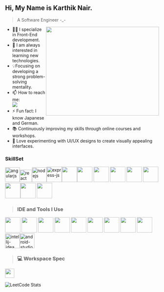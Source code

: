 ## Hi, My Name is Karthik Nair.
> A Software Engineer -_-

<img align="right" width="370" height="290" src="https://media.giphy.com/media/v1.Y2lkPTc5MGI3NjExcG9xOXVpeHo5Zmx4c2U5M2twcjUzdzk3YXhuMXF0OGl2aG5qZTVvdiZlcD12MV9pbnRlcm5hbF9naWZfYnlfaWQmY3Q9Zw/Q2EDpLIVSqTG8/giphy.gif">

- 👨‍💻 I specialize in Front-End development.
- 🌱 I am always interested in learning new technologies.
- 💡Focusing on developing a strong problem-solving mentality.
- 📫 How to reach me:
  <br />[<img src="https://img.shields.io/badge/LinkedIn-0077B5?style=for-the-badge&logo=linkedin&logoColor=white" />](https://www.linkedin.com/in/karthik-nair-)
- ⚡ Fun fact: I know Japanese and German.
- 📚 Continuously improving my skills through online courses and workshops.
- 🎨 Love experimenting with UI/UX designs to create visually appealing interfaces.

### SkillSet
<img width="48" height="48" src="https://img.icons8.com/fluency/48/angularjs.png" alt="angularjs"/><img width="40" height="40" src="https://img.icons8.com/officel/40/react.png" alt="react"/><img width="48" height="48" src="https://img.icons8.com/color/48/nodejs.png" alt="nodejs"/><img width="50" height="50" src="https://img.icons8.com/ios/50/express-js.png" alt="express-js"/><img height="50" width="50" src="https://img.icons8.com/color/48/000000/google-firebase-console.png"/><img height="50" width="50" src="https://img.icons8.com/color/48/000000/c-plus-plus-logo.png" /> <img height="50" width="50" src="https://img.icons8.com/color/48/000000/java-coffee-cup-logo.png" /> <img height="50" width="50" src="https://img.icons8.com/color/48/000000/html-5.png" /> <img height="50" width="50" src="https://img.icons8.com/color/48/000000/css3.png" /> <img height="50" width="50" src="https://img.icons8.com/color/48/000000/sass.png"/> <img height="50" width="50" src="https://img.icons8.com/color/48/000000/bootstrap.png" /><img height="50" width="50" src="https://img.icons8.com/color/48/000000/javascript.png"/> <img height="50" width="50" src="https://img.icons8.com/color/48/null/graphql.png"/>

>### IDE and Tools I Use
<img height="50" width="50" src="https://img.icons8.com/color/48/000000/visual-studio-code-2019.png"/> <img height="50" width="50" src="https://img.icons8.com/color/48/000000/pycharm.png"/> <img height="50" width="50" src="https://img.icons8.com/color/50/000000/git.png"/> <img height="50" width="50" src="https://img.icons8.com/dusk/64/000000/anaconda.png"/> <img height="50" src="https://img.icons8.com/officel/480/null/java-eclipse.png"/> <img height="50" src="https://img.icons8.com/color/480/null/notion--v1.png" /> <img height="50" width="50" src="https://img.icons8.com/doodle/48/000000/adobe-photoshop.png"/> <img height="50" width="50" src="https://img.icons8.com/color/48/000000/figma--v1.png"/> <img height="50" src="https://img.shields.io/badge/Netlify-00C7B7?style=for-the-badge&logo=netlify&logoColor=white"/><img width="48" height="48" src="https://img.icons8.com/color/48/intellij-idea.png" alt="intellij-idea"/><img width="48" height="48" src="https://img.icons8.com/color/48/android-studio--v3.png" alt="android-studio--v3"/>

>### 💻 Workspace Spec
<img height="30" src="https://img.shields.io/badge/Macbook-Air_M1-ED1C24?style=for-the-badge&logo=apple&logoColor=white"/>

![LeetCode Stats](https://leetcard.jacoblin.cool/KarthikNair0020?theme=dark&font=M%20PLUS%201&ext=heatmap)
